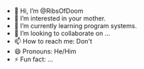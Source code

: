 - 👋 Hi, I’m @RibsOfDoom
- 👀 I’m interested in your mother.
- 🌱 I’m currently learning program systems.
- 💞️ I’m looking to collaborate on ...
- 📫 How to reach me: Don't
- 😄 Pronouns: He/Him
- ⚡ Fun fact: ...

<!---
RibsOfDoom/RibsOfDoom is a ✨ special ✨ repository because its `README.md` (this file) appears on your GitHub profile.
You can click the Preview link to take a look at your changes.
--->
